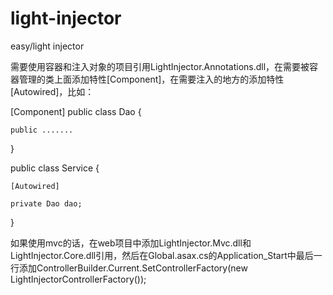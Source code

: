 light-injector
==============

easy/light injector

需要使用容器和注入对象的项目引用LightInjector.Annotations.dll，在需要被容器管理的类上面添加特性[Component]，在需要注入的地方的添加特性[Autowired]，比如：

[Component]
public class Dao
{
    
    public .......

}

public class Service
{
    
    [Autowired]
    
    private Dao dao;

}

如果使用mvc的话，在web项目中添加LightInjector.Mvc.dll和LightInjector.Core.dll引用，然后在Global.asax.cs的Application_Start中最后一行添加ControllerBuilder.Current.SetControllerFactory(new LightInjectorControllerFactory());

